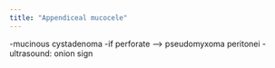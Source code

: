 ```yaml
---
title: "Appendiceal mucocele"
---
```

-mucinous cystadenoma
-if perforate --&gt; pseudomyxoma peritonei
-ultrasound: onion sign

